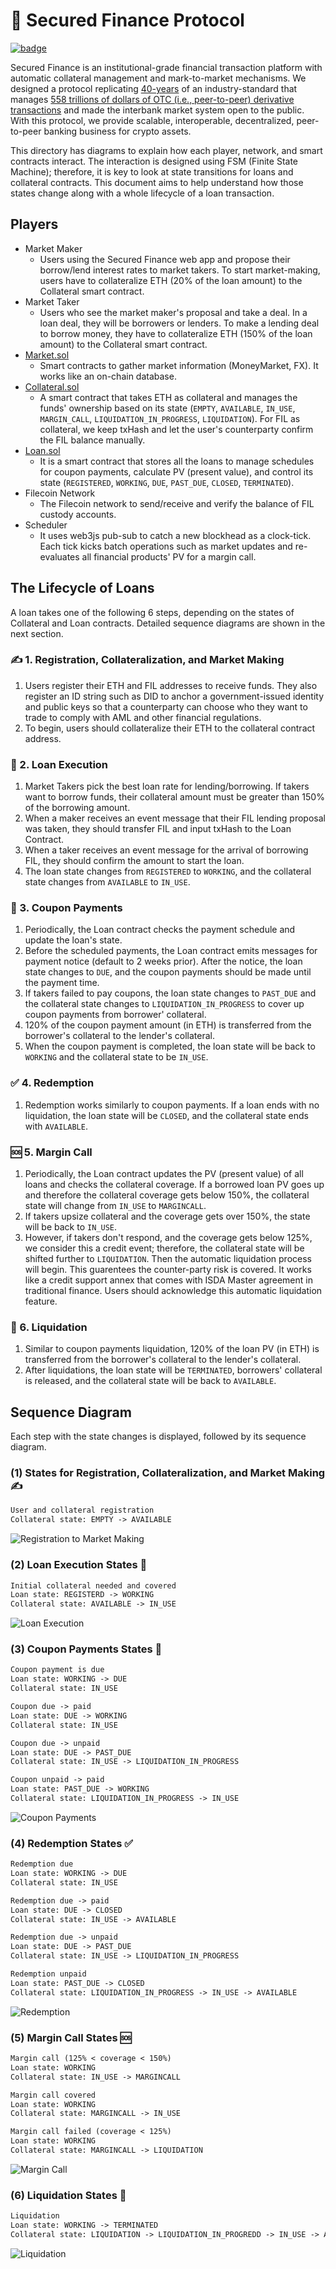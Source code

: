 # 🌿 Secured Finance Protocol

[![badge](https://img.shields.io/badge/submit%20for-HackFS-blue)](https://hack.ethglobal.co/showcase/secured-finance-recTkx6c1RDoLeaQm)

Secured Finance is an institutional-grade financial transaction platform with automatic collateral management and mark-to-market mechanisms. We designed a protocol replicating [40-years](https://en.wikipedia.org/wiki/Swap_(finance)#History) of an industry-standard that manages [558 trillions of dollars of OTC (i.e., peer-to-peer) derivative transactions](https://stats.bis.org/statx/srs/table/d5.1) and made the interbank market system open to the public. With this protocol, we provide scalable, interoperable, decentralized, peer-to-peer banking business for crypto assets.

This directory has diagrams to explain how each player, network, and smart contracts interact. The interaction is designed using FSM (Finite State Machine); therefore, it is key to look at state transitions for loans and collateral contracts. This document aims to help understand how those states change along with a whole lifecycle of a loan transaction.

## Players

- Market Maker
  - Users using the Secured Finance web app and propose their borrow/lend interest rates to market takers. To start market-making, users have to collateralize ETH (20% of the loan amount) to the Collateral smart contract.
- Market Taker
  - Users who see the market maker's proposal and take a deal. In a loan deal, they will be borrowers or lenders. To make a lending deal to borrow money, they have to collateralize ETH (150% of the loan amount) to the Collateral smart contract.
- [Market.sol](https://github.com/Secured-Finance/smart-contracts/blob/master/contracts/Market.sol)
  - Smart contracts to gather market information (MoneyMarket, FX). It works like an on-chain database.
- [Collateral.sol](https://github.com/Secured-Finance/smart-contracts/blob/master/contracts/Collateral.sol)
  - A smart contract that takes ETH as collateral and manages the funds' ownership based on its state (`EMPTY`, `AVAILABLE`, `IN_USE`, `MARGIN_CALL`, `LIQUIDATION_IN_PROGRESS`, `LIQUIDATION`). For FIL as collateral, we keep txHash and let the user's counterparty confirm the FIL balance manually.
- [Loan.sol](https://github.com/Secured-Finance/smart-contracts/blob/master/contracts/Loan.sol)
  - It is a smart contract that stores all the loans to manage schedules for coupon payments, calculate PV (present value), and control its state (`REGISTERED`, `WORKING`, `DUE`, `PAST_DUE`, `CLOSED`, `TERMINATED`).
- Filecoin Network
  - The Filecoin network to send/receive and verify the balance of FIL custody accounts.
- Scheduler
  - It uses web3js pub-sub to catch a new blockhead as a clock-tick. Each tick kicks batch operations such as market updates and re-evaluates all financial products' PV for a margin call.

## The Lifecycle of Loans

A loan takes one of the following 6 steps, depending on the states of Collateral and Loan contracts. Detailed sequence diagrams are shown in the next section.

### ✍️ 1. Registration, Collateralization, and Market Making

   1. Users register their ETH and FIL addresses to receive funds. They also register an ID string such as DID to anchor a government-issued identity and public keys so that a counterparty can choose who they want to trade to comply with AML and other financial regulations.
   2. To begin, users should collateralize their ETH to the collateral contract address.

### 🤝 2. Loan Execution

   1. Market Takers pick the best loan rate for lending/borrowing. If takers want to borrow funds, their collateral amount must be greater than 150% of the borrowing amount.
   2. When a maker receives an event message that their FIL lending proposal was taken, they should transfer FIL and input txHash to the Loan Contract.
   3. When a taker receives an event message for the arrival of borrowing FIL, they should confirm the amount to start the loan.
   4. The loan state changes from `REGISTERED` to `WORKING`, and the collateral state changes from `AVAILABLE` to `IN_USE`.

### 💫 3. Coupon Payments

   1. Periodically, the Loan contract checks the payment schedule and update the loan's state.
   2. Before the scheduled payments, the Loan contract emits messages for payment notice (default to 2 weeks prior). After the notice, the loan state changes to `DUE`, and the coupon payments should be made until the payment time.
   3. If takers failed to pay coupons, the loan state changes to `PAST_DUE` and the collateral state changes to `LIQUIDATION_IN_PROGRESS` to cover up coupon payments from borrower' collateral.
   4. 120% of the coupon payment amount (in ETH) is transferred from the borrower's collateral to the lender's collateral.
   5. When the coupon payment is completed, the loan state will be back to `WORKING` and the collateral state to be `IN_USE`.

### ✅ 4. Redemption

   1. Redemption works similarly to coupon payments. If a loan ends with no liquidation, the loan state will be `CLOSED`, and the collateral state ends with `AVAILABLE`.

### 🆘 5. Margin Call

   1. Periodically, the Loan contract updates the PV (present value) of all loans and checks the collateral coverage. If a borrowed loan PV goes up and therefore the collateral coverage gets below 150%, the collateral state will change from `IN_USE` to `MARGINCALL`.
   2. If takers upsize collateral and the coverage gets over 150%, the state will be back to `IN_USE`.
   3. However, if takers don't respond, and the coverage gets below 125%, we consider this a credit event; therefore, the collateral state will be shifted further to `LIQUIDATION`. Then the automatic liquidation process will begin. This guarentees the counter-party risk is covered. It works like a credit support annex that comes with ISDA Master agreement in traditional finance. Users should acknowledge this automatic liquidation feature.

### 🔄 6. Liquidation

   1. Similar to coupon payments liquidation, 120% of the loan PV (in ETH) is transferred from the borrower's collateral to the lender's collateral.
   2. After liquidations, the loan state will be `TERMINATED`, borrowers' collateral is released, and the collateral state will be back to `AVAILABLE`.

## Sequence Diagram

Each step with the state changes is displayed, followed by its sequence diagram.
### (1) States for Registration, Collateralization, and Market Making ✍️

```txt
User and collateral registration
Collateral state: EMPTY -> AVAILABLE
```

![Registration to Market Making](./svg/Registration%20to%20Market%20Making.svg)

### (2) Loan Execution States 🤝

```txt
Initial collateral needed and covered
Loan state: REGISTERD -> WORKING
Collateral state: AVAILABLE -> IN_USE
```

![Loan Execution](./svg/Loan%20Execution.svg)

### (3) Coupon Payments States 💫

```txt
Coupon payment is due
Loan state: WORKING -> DUE
Collateral state: IN_USE
```

```txt
Coupon due -> paid
Loan state: DUE -> WORKING
Collateral state: IN_USE
```

```txt
Coupon due -> unpaid
Loan state: DUE -> PAST_DUE
Collateral state: IN_USE -> LIQUIDATION_IN_PROGRESS

Coupon unpaid -> paid
Loan state: PAST_DUE -> WORKING
Collateral state: LIQUIDATION_IN_PROGRESS -> IN_USE
```

![Coupon Payments](./svg/Coupon%20Payments.svg)

### (4) Redemption States ✅

```txt
Redemption due
Loan state: WORKING -> DUE
Collateral state: IN_USE
```

```txt
Redemption due -> paid
Loan state: DUE -> CLOSED
Collateral state: IN_USE -> AVAILABLE
```

```txt
Redemption due -> unpaid
Loan state: DUE -> PAST_DUE
Collateral state: IN_USE -> LIQUIDATION_IN_PROGRESS

Redemption unpaid
Loan state: PAST_DUE -> CLOSED
Collateral state: LIQUIDATION_IN_PROGRESS -> IN_USE -> AVAILABLE
```

![Redemption](./svg/Redemption.svg)

### (5) Margin Call States 🆘

```txt
Margin call (125% < coverage < 150%)
Loan state: WORKING
Collateral state: IN_USE -> MARGINCALL
```

```txt
Margin call covered
Loan state: WORKING
Collateral state: MARGINCALL -> IN_USE
```

```txt
Margin call failed (coverage < 125%)
Loan state: WORKING
Collateral state: MARGINCALL -> LIQUIDATION
```

![Margin Call](./svg/Margin%20Call.svg)

### (6) Liquidation States 🔄

```txt
Liquidation
Loan state: WORKING -> TERMINATED
Collateral state: LIQUIDATION -> LIQUIDATION_IN_PROGREDD -> IN_USE -> AVAILABLE
```

![Liquidation](./svg/Liquidation.svg)
